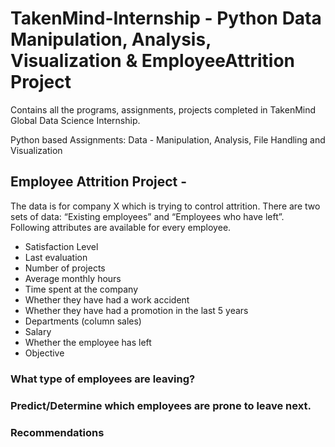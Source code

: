 # TakenMind-Internship - Python Data Manipulation, Analysis, Visualization & EmployeeAttrition Project

Contains all the programs, assignments, projects completed in TakenMind Global Data Science Internship.

Python based Assignments: Data - Manipulation, Analysis, File Handling and Visualization 

## Employee Attrition Project - 

The data is for company X which is trying to control attrition. There are two sets of data: “Existing employees” and “Employees who have left”. Following attributes are available for every employee.

-	Satisfaction Level
-	Last evaluation
-	Number of projects
-	Average monthly hours
-	Time spent at the company
-	Whether they have had a work accident
-	Whether they have had a promotion in the last 5 years
-	Departments (column sales)
-	Salary
-	Whether the employee has left
-	Objective

### What type of employees are leaving?
### Predict/Determine which employees are prone to leave next.
### Recommendations
